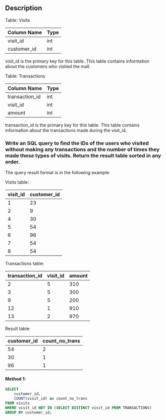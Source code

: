 ## Description

Table: Visits

| Column Name | Type |
| ----------- | ---- |
| visit_id    | int  |
| customer_id | int  |

visit_id is the primary key for this table.
This table contains information about the customers who visited the mall.

Table: Transactions

| Column Name    | Type |
| -------------- | ---- |
| transaction_id | int  |
| visit_id       | int  |
| amount         | int  |

transaction_id is the primary key for this table.
This table contains information about the transactions made during the visit_id.

### Write an SQL query to find the IDs of the users who visited without making any transactions and the number of times they made these types of visits. Return the result table sorted in any order.

The query result format is in the following example:

Visits table:

| visit_id | customer_id |
| -------- | ----------- |
| 1        | 23          |
| 2        | 9           |
| 4        | 30          |
| 5        | 54          |
| 6        | 96          |
| 7        | 54          |
| 8        | 54          |

Transactions table:

| transaction_id | visit_id | amount |
| -------------- | -------- | ------ |
| 2              | 5        | 310    |
| 3              | 5        | 300    |
| 9              | 5        | 200    |
| 12             | 1        | 910    |
| 13             | 2        | 970    |

Result table:

| customer_id | count_no_trans |
| ----------- | -------------- |
| 54          | 2              |
| 30          | 1              |
| 96          | 1              |

#### Method 1:

```sql
SELECT
    customer_id,
    COUNT(visit_id) as count_no_trans
FROM visits
WHERE visit_id NOT IN (SELECT DISTINCT visit_id FROM TRANSACTIONS)
GROUP BY customer_id;
```

